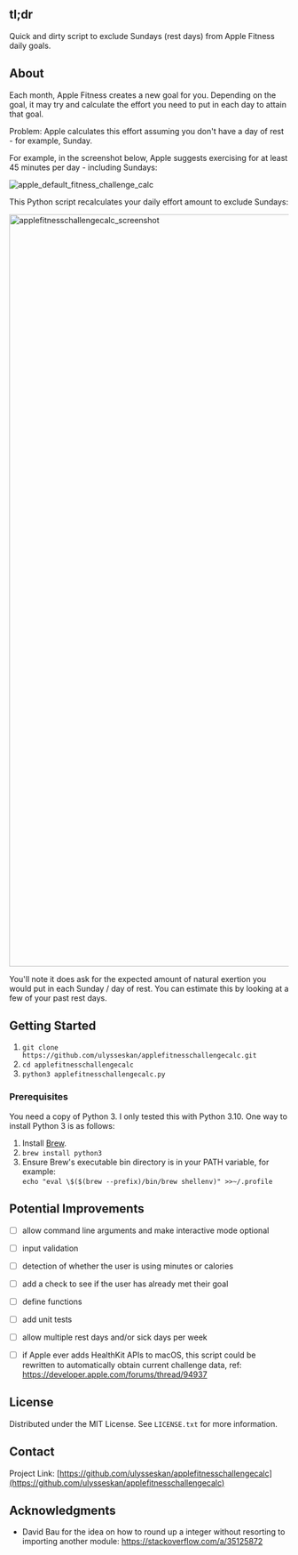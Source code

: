 <!-- ABOUT THE PROJECT -->
## tl;dr
Quick and dirty script to exclude Sundays (rest days) from Apple Fitness daily goals.

## About

Each month, Apple Fitness creates a new goal for you.  Depending on the goal,
it may try and calculate the effort you need to put in each day to
attain that goal.

Problem: Apple calculates this effort assuming you don't have a day
of rest - for example, Sunday.

For example, in the screenshot below, Apple suggests exercising for at least 45 minutes
per day - including Sundays:

![apple_default_fitness_challenge_calc](https://user-images.githubusercontent.com/71786368/190300141-469877ee-7935-427c-b5ec-4a183977735f.jpg)

This Python script recalculates your daily effort amount to exclude Sundays:

<img width="1353" alt="applefitnesschallengecalc_screenshot" src="https://user-images.githubusercontent.com/71786368/190300161-c54b27bd-f331-4bea-9ff4-6543bd72869c.png">

You'll note it does ask for the expected amount of natural exertion you would
put in each Sunday / day of rest.  You can estimate this by looking at a few
of your past rest days.

<!-- GETTING STARTED -->
## Getting Started

1. ```git clone https://github.com/ulysseskan/applefitnesschallengecalc.git```
2. ```cd applefitnesschallengecalc```
3. ```python3 applefitnesschallengecalc.py```

### Prerequisites

You need a copy of Python 3.  I only tested this with Python 3.10.  One way to install Python 3 is as follows:

1. Install [Brew](https://brew.sh).
2. ```brew install python3```
3. Ensure Brew's executable bin directory is in your PATH variable, for example:<br>
```echo "eval \$($(brew --prefix)/bin/brew shellenv)" >>~/.profile```

<!-- IMPROVEMENTS -->
## Potential Improvements

- [ ] allow command line arguments and make interactive mode optional
- [ ] input validation
- [ ] detection of whether the user is using minutes or calories
- [ ] add a check to see if the user has already met their goal
- [ ] define functions
- [ ] add unit tests
- [ ] allow multiple rest days and/or sick days per week
- [ ] if Apple ever adds HealthKit APIs to macOS, this script could be rewritten to automatically obtain current challenge data, ref: https://developer.apple.com/forums/thread/94937


<!-- LICENSE -->
## License

Distributed under the MIT License. See `LICENSE.txt` for more information.




<!-- CONTACT -->
## Contact

Project Link: [https://github.com/ulysseskan/applefitnesschallengecalc](https://github.com/ulysseskan/applefitnesschallengecalc)




<!-- ACKNOWLEDGMENTS -->
## Acknowledgments

* David Bau for the idea on how to round up a integer without resorting to importing another module: https://stackoverflow.com/a/35125872
